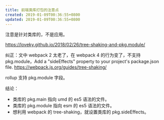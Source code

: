```yaml
---
title: 前端类库打包的注意点
created: 2019-01-09T00:36:55+0800
updated: 2019-01-09T00:36:55+0800
---
```



注意是针对类库的，不是应用。

https://loveky.github.io/2018/02/26/tree-shaking-and-pkg.module/

纠正：文中 webpack 2 太老了，在 webpack 4 的行为变了，不支持 pkg.module，Add a "sideEffects" property to your project's package.json file.
https://webpack.js.org/guides/tree-shaking/

rollup 支持 pkg.module 字段。

结论：

- 类库的 pkg.main 指向 umd 的 es5 语法的文件。
- 类库的 pkg.module 指向 esm 的 es5 语法的文件。
- 想利用 webpack 的 tree-shaking，就设置类库的 pkg.sideEffects。
